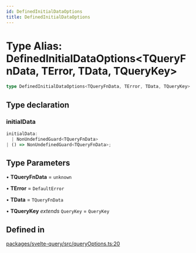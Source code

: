 ```yaml
---
id: DefinedInitialDataOptions
title: DefinedInitialDataOptions
---
```


# Type Alias: DefinedInitialDataOptions\<TQueryFnData, TError, TData, TQueryKey\>

```ts
type DefinedInitialDataOptions<TQueryFnData, TError, TData, TQueryKey> = CreateQueryOptions<TQueryFnData, TError, TData, TQueryKey> & object;
```

## Type declaration

### initialData

```ts
initialData: 
  | NonUndefinedGuard<TQueryFnData>
| () => NonUndefinedGuard<TQueryFnData>;
```

## Type Parameters

• **TQueryFnData** = `unknown`

• **TError** = `DefaultError`

• **TData** = `TQueryFnData`

• **TQueryKey** *extends* `QueryKey` = `QueryKey`

## Defined in

[packages/svelte-query/src/queryOptions.ts:20](https://github.com/TanStack/query/blob/main/packages/svelte-query/src/queryOptions.ts#L20)
